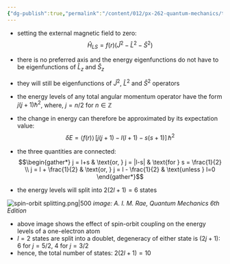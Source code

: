 ```yaml
---
{"dg-publish":true,"permalink":"/content/012/px-262-quantum-mechanics/term-1/g-additional-interactions/px-262-g7a-pure-spin-orbit-coupling/","noteIcon":"1","created":"2024-11-26T11:31:26.405+00:00","updated":"2024-12-21T14:23:31.271+00:00"}
---
```


- setting the external magnetic field to zero:
$$\hat H_{LS} = f(r) (\hat J^{2} - \hat L^{2} - \hat S^{2})$$
- there is no preferred axis and the energy eigenfunctions do not have to be eigenfunctions of $\hat L_z$ and $\hat S_z$
- they will still be eigenfunctions of $\hat J^{2}$, ${} \hat L^{2} {}$ and $\hat S^{2}$ operators
- the energy levels of any total angular momentum operator have the form $j(j+1)\hbar^{2}$, where, $j = n/2$ for $n\in \mathbb Z$

- the change in energy can therefore be approximated by its expectation value:
$$\delta E = \langle{f(r)}\rangle \, [j(j+1) - l(l+1) - s(s+1)] \, \hbar^{2}$$
- the three quantities are connected:
$$\begin{gather*}
	j = l+s &	\text{or, } j = |l-s| & \text{for } s = \frac{1}{2} \\
	j = l + \frac{1}{2} & \text{or, } j = l - \frac{1}{2} & \text{unless } l=0
\end{gather*}$$
- the energy levels will split into $2(2l +1) = 6$ states

![spin-orbit splitting.png|500](/img/user/pics/spin-orbit%20splitting.png)
*image: A. I. M. Rae, Quantum Mechanics 6th Edition* 

- above image shows the effect of spin-orbit coupling on the energy levels of a one-electron atom
- $l=2$ states are split into a doublet, degeneracy of either state is $(2j+1):$ $6$ for $j=5/2$, $4$ for $j=3/2$
- hence, the total number of states: $2(2 l +1) = 10$
